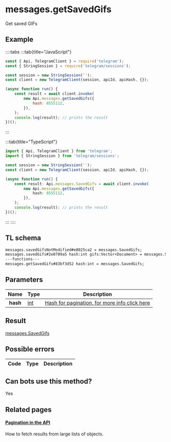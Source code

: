 # messages.getSavedGifs

Get saved GIFs

## Example

::::tabs
:::tab{title="JavaScript"}

```js
const { Api, TelegramClient } = require('telegram');
const { StringSession } = require('telegram/sessions');

const session = new StringSession('');
const client = new TelegramClient(session, apiId, apiHash, {});

(async function run() {
    const result = await client.invoke(
        new Api.messages.getSavedGifs({
            hash: 8555112,
        }),
    );
    console.log(result); // prints the result
})();
```

:::

:::tab{title="TypeScript"}

```ts
import { Api, TelegramClient } from 'telegram';
import { StringSession } from 'telegram/sessions';

const session = new StringSession('');
const client = new TelegramClient(session, apiId, apiHash, {});

(async function run() {
    const result: Api.messages.SavedGifs = await client.invoke(
        new Api.messages.getSavedGifs({
            hash: 8555112,
        }),
    );
    console.log(result); // prints the result
})();
```

:::
::::

## TL schema

```txt
messages.savedGifsNotModified#e8025ca2 = messages.SavedGifs;
messages.savedGifs#2e0709a5 hash:int gifs:Vector<Document> = messages.SavedGifs;
---functions---
messages.getSavedGifs#83bf3d52 hash:int = messages.SavedGifs;
```

## Parameters

|   Name   | Type                                      | Description                                                                                            |
| :------: | ----------------------------------------- | ------------------------------------------------------------------------------------------------------ |
| **hash** | [int](https://core.telegram.org/type/int) | [Hash for pagination, for more info click here](https://core.telegram.org/api/offsets#hash-generation) |

## Result

[messages.SavedGifs](https://core.telegram.org/type/messages.SavedGifs)

## Possible errors

| Code | Type | Description |
| :--: | ---- | ----------- |

## Can bots use this method?

Yes

## Related pages

#### [Pagination in the API](https://core.telegram.org/api/offsets)

How to fetch results from large lists of objects.
